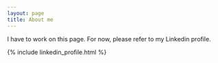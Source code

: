 ```yaml
---
layout: page
title: About me
---
```


I have to work on this page. For now, please refer to my Linkedin profile.

{% include linkedin_profile.html %}

